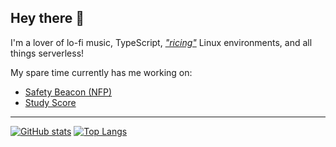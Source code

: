## Hey there 👋

I'm a lover of lo-fi music, TypeScript, *["ricing"](https://www.reddit.com/r/unixporn)* Linux environments, and all things serverless!

My spare time currently has me working on:
- [Safety Beacon (NFP)](https://github.com/safetybeacon)
- [Study Score](https://studyscore.app)

---

[![GitHub stats](https://github-readme-stats.vercel.app/api?username=tobyscott25&theme=material-palenight&hide_border=true&count_private=true&include_all_commits=true&show_icons=true&include_all_commits=true&hide_rank=true)](https://github.com/anuraghazra/github-readme-stats)
[![Top Langs](https://github-readme-stats.vercel.app/api/top-langs/?username=tobyscott25&theme=material-palenight&hide_border=true&layout=compact&langs_count=8&count_private=true)](https://github.com/anuraghazra/github-readme-stats)
